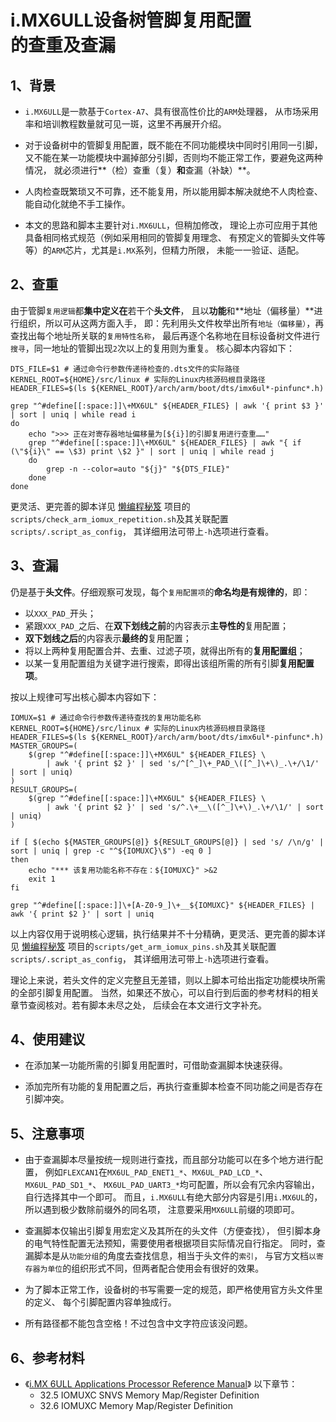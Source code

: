 <meta http-equiv="Content-Type" content="text/html; charset=utf-8" />

# i.MX6ULL设备树管脚复用配置<br>的查重及查漏

## 1、背景

* `i.MX6ULL`是一款基于`Cortex-A7`、具有很高性价比的`ARM`处理器，
从市场采用率和培训教程数量就可见一斑，这里不再展开介绍。

* 对于设备树中的管脚复用配置，既不能在不同功能模块中同时引用同一引脚，
又不能在某一功能模块中漏掉部分引脚，否则均不能正常工作，要避免这两种情况，
就必须进行**（检）查重（复）**和**查漏（补缺）**。

* 人肉检查既繁琐又不可靠，还不能复用，所以能用脚本解决就绝不人肉检查、
能自动化就绝不手工操作。

* 本文的思路和脚本主要针对`i.MX6ULL`，但稍加修改，
理论上亦可应用于其他具备相同格式规范（例如采用相同的管脚复用理念、
有预定义的管脚头文件等等）的`ARM`芯片，尤其是`i.MX`系列，但精力所限，
未能一一验证、适配。

## 2、查重

由于管脚`复用逻辑`都**集中定义在**若干个**头文件**，
且以**功能**和**地址（偏移量）**进行组织，所以可从这两方面入手，
即：先利用头文件枚举出所有`地址（偏移量）`，再查找出每个地址所关联的`复用特性名称`，
最后再逐个名称地在目标设备树文件进行`搜寻`，同一地址的管脚出现`2`次以上的复用则为重复。
核心脚本内容如下：

````
DTS_FILE=$1 # 通过命令行参数传递待检查的.dts文件的实际路径
KERNEL_ROOT=${HOME}/src/linux # 实际的Linux内核源码根目录路径
HEADER_FILES=$(ls ${KERNEL_ROOT}/arch/arm/boot/dts/imx6ul*-pinfunc*.h)

grep "^#define[[:space:]]\+MX6UL" ${HEADER_FILES} | awk '{ print $3 }' | sort | uniq | while read i
do
    echo ">>> 正在对寄存器地址偏移量为[${i}]的引脚复用进行查重……"
    grep "^#define[[:space:]]\+MX6UL" ${HEADER_FILES} | awk "{ if (\"${i}\" == \$3) print \$2 }" | sort | uniq | while read j
    do
        grep -n --color=auto "${j}" "${DTS_FILE}"
    done
done
````

更灵活、更完善的脚本详见
<a href="https://github.com/FooFooDamon/lazy_coding_skills" target="_blank">懒编程秘笈</a>
项目的`scripts/check_arm_iomux_repetition.sh`及其关联配置`scripts/.script_as_config`，
其详细用法可带上`-h`选项进行查看。

## 3、查漏

仍是基于**头文件**。仔细观察可发现，每个`复用配置项`的**命名均是有规律的**，即：
* 以`XXX_PAD_`开头；
* 紧跟`XXX_PAD_`之后、在**双下划线之前**的内容表示**主导性的**复用配置；
* **双下划线之后**的内容表示**最终的**复用配置；
* 将以上两种复用配置合并、去重、过滤子项，就得出所有的**复用配置组**；
* 以某一复用配置组为关键字进行搜索，即得出该组所需的所有引脚**复用配置项**。

按以上规律可写出核心脚本内容如下：

````
IOMUX=$1 # 通过命令行参数传递待查找的复用功能名称
KERNEL_ROOT=${HOME}/src/linux # 实际的Linux内核源码根目录路径
HEADER_FILES=$(ls ${KERNEL_ROOT}/arch/arm/boot/dts/imx6ul*-pinfunc*.h)
MASTER_GROUPS=(
    $(grep "^#define[[:space:]]\+MX6UL" ${HEADER_FILES} \
        | awk '{ print $2 }' | sed 's/^[^_]\+_PAD_\([^_]\+\)_.\+/\1/' | sort | uniq)
)
RESULT_GROUPS=(
    $(grep "^#define[[:space:]]\+MX6UL" ${HEADER_FILES} \
        | awk '{ print $2 }' | sed 's/^.\+__\([^_]\+\)_.\+/\1/' | sort | uniq)
)

if [ $(echo ${MASTER_GROUPS[@]} ${RESULT_GROUPS[@]} | sed 's/ /\n/g' | sort | uniq | grep -c "^${IOMUXC}\$") -eq 0 ]
then
    echo "*** 该复用功能名称不存在：${IOMUXC}" >&2
    exit 1
fi

grep "^#define[[:space:]]\+[A-Z0-9_]\+__${IOMUXC}" ${HEADER_FILES} | awk '{ print $2 }' | sort | uniq
````

以上内容仅用于说明核心逻辑，执行结果并不十分精确，更灵活、更完善的脚本详见
<a href="https://github.com/FooFooDamon/lazy_coding_skills" target="_blank">懒编程秘笈</a>
项目的`scripts/get_arm_iomux_pins.sh`及其关联配置`scripts/.script_as_config`，
其详细用法可带上`-h`选项进行查看。

理论上来说，若头文件的定义完整且无差错，则以上脚本可给出指定功能模块所需的全部引脚复用配置。
当然，如果还不放心，可以自行到后面的参考材料的相关章节查阅核对。若有脚本未尽之处，
后续会在本文进行文字补充。

## 4、使用建议

* 在添加某一功能所需的引脚复用配置时，可借助查漏脚本快速获得。

* 添加完所有功能的复用配置之后，再执行查重脚本检查不同功能之间是否存在引脚冲突。

## 5、注意事项

* 由于查漏脚本尽量按统一规则进行查找，而且部分功能可以在多个地方进行配置，
例如`FLEXCAN1`在`MX6UL_PAD_ENET1_*`、`MX6UL_PAD_LCD_*`、`MX6UL_PAD_SD1_*`、
`MX6UL_PAD_UART3_*`均可配置，所以会有冗余内容输出，自行选择其中一个即可。
而且，`i.MX6ULL`有绝大部分内容是引用`i.MX6UL`的，所以遇到极少数除前缀外的同名项，
注意要采用`MX6ULL`前缀的项即可。

* 查漏脚本仅输出引脚复用宏定义及其所在的头文件（方便查找），
但引脚本身的电气特性配置无法预知，需要使用者根据项目实际情况自行指定。
同时，查漏脚本是从`功能分组`的角度去查找信息，相当于头文件的`索引`，
与官方文档`以寄存器为单位`的组织形式不同，但两者配合使用会有很好的效果。

* 为了脚本正常工作，设备树的书写需要一定的规范，即严格使用官方头文件里的定义、
每个引脚配置内容单独成行。

* 所有路径都不能包含空格！不过包含中文字符应该没问题。

## 6、参考材料

* 《<a href="references/i.MX 6ULL Applications Processor Reference Manual.pdf" target="_blank">i.MX 6ULL Applications Processor Reference Manual</a>》
以下章节：
    * 32.5 IOMUXC SNVS Memory Map/Register Definition
    * 32.6 IOMUXC Memory Map/Register Definition

